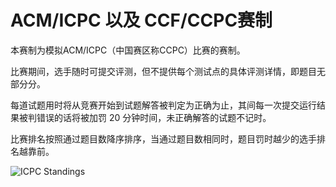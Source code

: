 ﻿# ACM/ICPC 以及 CCF/CCPC赛制

本赛制为模拟ACM/ICPC（中国赛区称CCPC）比赛的赛制。

比赛期间，选手随时可提交评测，但不提供每个测试点的具体评测详情，即题目无部分分。

每道试题用时将从竞赛开始到试题解答被判定为正确为止，其间每一次提交运行结果被判错误的话将被加罚 20 分钟时间，未正确解答的试题不记时。

比赛排名按照通过题目数降序排序，当通过题目数相同时，题目罚时越少的选手排名越靠前。

![ICPC Standings](~/images/icpc-standings.png)